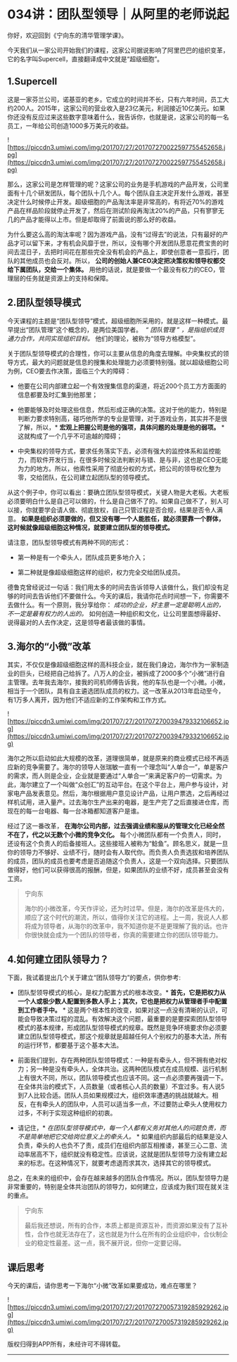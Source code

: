 # 034讲：团队型领导｜从阿里的老师说起

你好，欢迎回到《宁向东的清华管理学课》。

今天我们从一家公司开始我们的课程，这家公司据说影响了阿里巴巴的组织变革，它的名字叫Supercell，直接翻译成中文就是“超级细胞”。

## 1.Supercell

这是一家芬兰公司，诺基亚的老乡。它成立的时间并不长，只有六年时间，员工大约200人。2015年，这家公司的营业收入是23亿美元，利润接近10亿美元。如果你还没有反应过来这些数字意味着什么，我告诉你，也就是说，这家公司的每一名员工，一年给公司创造1000多万美元的收益。

![https://piccdn3.umiwi.com/img/201707/27/201707270022597755452658.jpg](https://piccdn3.umiwi.com/img/201707/27/201707270022597755452658.jpg)

那么，这家公司是怎样管理的呢？这家公司的业务是手机游戏的产品开发，公司里面有十几个研发团队，每个团队十几个人。每个团队自主决定开发什么游戏，甚至决定什么时候停止开发。超级细胞的产品淘汰率是非常高的，有将近70%的游戏产品在样品阶段就停止开发了，然后在测试阶段再淘汰20%的产品，只有寥寥无几的产品才能得以上市。但是却取得了前面说的那么好的收益。

为什么要这么高的淘汰率呢？因为游戏产品，没有“过得去”的说法，只有最好的产品才可以留下来，才有机会风靡于世，所以，没有哪个开发团队愿意花费宝贵的时间去混日子，去把时间花在那些完全没有机会的产品上，即使创意者一意孤行，团队的其他成员也会反对。所以， **公司的创始人兼CEO决定把决策权和领导权都交给下属团队，交给一个集体。** 用他的话说，就是要做一个最没有权力的CEO，管理层的任务就是资源上的支持和保障。

## 2.团队型领导模式

今天课程的主题是“团队型领导”模式，超级细胞所采用的，就是这样一种模式。最早提出“团队管理”这个概念的，是两位美国学者。  *“ 团队管理 ” ，是指组织成员通力合作，共同实现组织目标。* 他们的理论，被称为“领导方格模型”。

关于团队型领导模式的合理性，你可以主要从信息的角度去理解。中央集权式的领导方式，最大的问题就是信息的搜集和处理能力必须要特别强。就以超级细胞公司为例，CEO要去作决策，面临三个大的障碍：

* 他要在公司内部建立起一个有效搜集信息的渠道，将近200个员工方方面面的信息都要及时汇集到他那里；

* 他要能够及时处理这些信息，然后形成正确的决策。这对于他的能力，特别是判断力要求特别高，碰巧他所学的专业是管理，对于游戏业务，其实并不是很了解，所以，* **宏观上把握公司是他的强项，具体问题的处理是他的弱项。** * 这就构成了一个几乎不可逾越的障碍；

* 中央集权的领导方式，要求任务落实下去，必须有强大的监控体系和监控能力，而软件开发行当，在很多时候没法判断对与错、是与非，这也是CEO无能为力的地方。所以，他索性采用了彻底分权的方式，把公司的领导权化整为零，交给团队，在公司建立起团队型的领导模式。

从这个例子中，你可以看出：要确立团队型领导模式，关键人物是大老板。大老板必须要明白什么是自己可以做的，什么是自己做不了的。如果自己做不了，别人可以接，你就要学会请人做、彻底放权，自己只管过程是否合规，结果是否令人满意。 **如果是组织必须要做的，但又没有哪一个人能胜任，就必须要靠一个群体，这时候就像超级细胞这种情况，就要建立团队型的领导模式。**

请注意，团队型领导模式有两种不同的形式：

* 第一种是有一个牵头人，团队成员更多地介入；

* 第二种就是像超级细胞这样的组织，权力完全交给团队成员。

德鲁克曾经说过一句话：我们用太多的时间去告诉领导人该做什么，我们却没有足够的时间去告诉他们不要做什么。今天的课后，我请你花点时间想一下，你需要不去做什么。有一个原则，我分享给你： *成功的企业，好主意一定是聪明人出的，不一定是最有权力的人出的。* 如何创造一种组织和文化，让公司里面想得最好、说得最对的人去作决定，这是领导者最该做的事情。

## 3.海尔的“小微”改革

其实，不仅仅是像超级细胞这样的高科技企业，就在我们身边，海尔作为一家制造业的巨头，已经把自己给拆了。八万人的企业，被拆成了2000多个“小微”进行自主管理。去年我去海尔，接我的司机师傅告诉我，他的车队也是一个小微。小微，相当于一个团队，具有自主遴选团队成员的权力。这一改革从2013年启动至今，有1万多人离开，因为他们不适应新的工作架构和工作方式。

![https://piccdn3.umiwi.com/img/201707/27/201707270039479332106652.jpg](https://piccdn3.umiwi.com/img/201707/27/201707270039479332106652.jpg)

海尔之所以启动如此大规模的改革，道理很简单，就是原来的商业模式已经不再适应新的竞争需要了。海尔的领导人张瑞敏一直有一个理念叫“人单合一”，单是客户的需求，而人则是企业，企业就是要通过“人单合一”来满足客户的一切需求。为此，海尔建立了一个叫做“众创汇”的互动平台。在这个平台上，用户参与设计，对家电产品发表意见。然后，海尔根据用户意见设计产品，让用户票选，之后再经过样机试用，进入量产。过去海尔生产出来的电器，是生产完了之后直接进仓库，而现在的每一台电器、每一台冰箱都知道客户是谁。

经过了这一番改革， **在海尔公司内部，过去强调业绩和服从的管理文化已经全然不在了，代之以无数个小微的竞争文化。** 每个小微团队都有一个负责人，同时，还设有这个负责人的后备接班人。这些接班人被称为“鲶鱼”。顾名思义，就是一旦你的领导力不够好、业绩不行，随时会有人取代你。而负责人负责选拔和培养团队的成员，团队的成员也要考虑是否追随这个负责人，这是一个双向选择。只要团队做得好，他们可以获得很高的报酬，但是，如果团队的业绩不好，成员甚至会没有工资。

> 宁向东
> 
> 海尔的小微改革，今天作评论，还为时过早。但是，海尔的改革是伟大的，顺应了这个时代的潮流，所以，值得你关注它的进程。上一周，我说人人都将成为领导者，从海尔的改革中，我不知道你是不是更理解了我的话。也许你很快就会成为一个团队的领导者，你真的需要建立你的团队领导能力。

## 4.如何建立团队领导力？

下面，我试着提出几个关于建立“团队领导力”的要点，供你参考:

* 团队型领导模式的核心，是权力配置方式的根本改变。* **首先，它是把权力从一个人或极少数人配置到多数人手上；其次，它也是把权力从管理者手中配置到工作者手中。** * 这是两个根本性的改变，如果对这一点没有清晰的认识，可能会导致决策过程的混乱。有效解决这个问题，最重要的是要探索团队型领导模式的基本规律，形成团队型领导模式的规章。既然是竞争环境要求你必须要建立团队型领导模式，那这个规章就是超越任何人个别权力的基本大法，所有的运行环节，都要基于这个基本大法。

* 前面我们提到，存在两种团队型领导模式：一种是有牵头人，但不拥有绝对权力；另一种是没有牵头人，全体共治。这两种团队模式在成员规模、运行机制上有很大不同，所以，团队领导模式也应该不同。这一点必须要再强调一下。在全体共治的模式下，人员数量（或者核心人员的数量）不宜过多。有人说5到7人比较合适。团队人员如果规模过大，组织效率遭遇的挑战就越大。相反，在有牵头人的团队中，人员可以适当多一点，不过要防止牵头人使用权力过多，不利于实现这种组织的初衷。

* 请记住，* *在团队型领导模式中，每一个人都有义务对其他人的问题负责，而不是简单地把它交给岗位意义上的牵头人。* * 如果组织内部最后的结果是没人负责，牵头的人也负不了责，成员们在组织内部互相推诿，甚至三心二意、流动率居高不下，组织就没有稳定性。应该说，这就是团队型领导力没有建立起来的标志。在这种情况下，就要考虑退而求其次，选择其它的领导模式。

总之，在未来的组织中，会存在越来越多的团队合作情况。所以，团队型领导力是非常重要的，特别是全体共治团队的领导力，如何建立，应该成为我们现在就关注的重点。

> 宁向东
> 
> 最后我还想说，所有的合作，本质上都是资源互补，而资源如果没有了互补性，合作也就无法存在了，这也就是为什么在所有的企业组织中，合伙制企业的稳定性最差。这一点，我不展开说，但你一定要记得。

## 课后思考

今天的课后，请你思考一下海尔“小微”改革如果要成功，难点在哪里？

![https://piccdn3.umiwi.com/img/201707/27/201707270057319285929262.jpg](https://piccdn3.umiwi.com/img/201707/27/201707270057319285929262.jpg)

版权归得到APP所有，未经许可不得转载。

---
